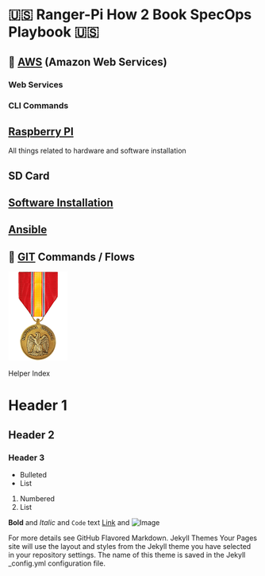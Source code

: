 # 🇺🇸 Ranger-Pi How 2 Book SpecOps Playbook 🇺🇸


## 🚀 [AWS](/AWS/index.html) (Amazon Web Services)

### Web Services

### CLI Commands

## [Raspberry PI](/RaspberryPI/index.html)

All things related to hardware and software installation

## SD Card

## [Software Installation](/SOFTWARE/index.html)
## [Ansible](/SOFTWARE/ansible.md)

## 🚀 [GIT](/GIT/index.html) Commands / Flows

![ndm](./images/NDM.png)

Helper Index

# Header 1
## Header 2
### Header 3

- Bulleted
- List

1. Numbered
2. List

**Bold** and _Italic_ and `Code` text
[Link](url) and ![Image](src)

For more details see GitHub Flavored Markdown.
Jekyll Themes
Your Pages site will use the layout and styles from the Jekyll theme you have selected in your repository settings. The name of this theme is saved in the Jekyll _config.yml configuration file.
